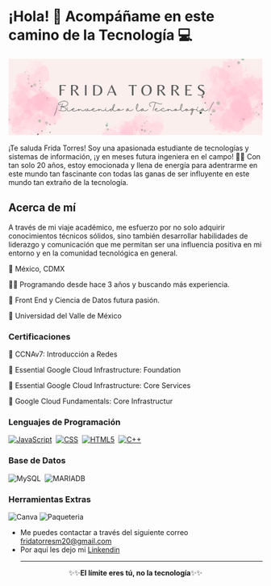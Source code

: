 # ¡Hola! 👋 Acompáñame en este camino de la Tecnología 💻

![Banner](/img1.png)

¡Te saluda Frida Torres! Soy una apasionada estudiante de tecnologías y sistemas de información, ¡y en meses futura ingeniera en el campo! 👩‍💻 Con tan solo 20 años, estoy emocionada y llena de energía para adentrarme en este mundo tan fascinante con todas las ganas de ser influyente en este mundo tan extraño de la tecnología.       

## Acerca de mí

A través de mi viaje académico, me esfuerzo por no solo adquirir conocimientos técnicos sólidos, sino también desarrollar habilidades de liderazgo y comunicación que me permitan ser una influencia positiva en mi entorno y en la comunidad tecnológica en general.

  🚏  México, CDMX
  
👩‍💻 Programando desde hace 3 años y buscando más experiencia.

👾 Front End y Ciencia de Datos futura pasión.

🏫 Universidad del Valle de México

### Certificaciones
📄 CCNAv7: Introducción a Redes

📄 Essential Google Cloud Infrastructure: Foundation 

📄 Essential Google Cloud Infrastructure: Core Services

📄 Google Cloud Fundamentals: Core Infrastructur

### Lenguajes de Programación 
[![JavaScript](https://img.shields.io/badge/-JavaScript-0D1117?style=for-the-badge&logo=javascript&labelColor=0D1117&textColor=0D1117)](javascript.org)&nbsp;
[![CSS](https://img.shields.io/badge/-CSS-0D1117?style=for-the-badge&logo=CSS3&logoColor=1572B6&labelColor=0D1117)](css.org)&nbsp;
[![HTML5](https://img.shields.io/badge/-HTML-0D1117?style=for-the-badge&logo=HTML5&logoColor=ff5722&labelColor=0D1117)](html.org)&nbsp;
[![C++](https://img.shields.io/badge/C%2B%2B-00599C?style=for-the-badge&logo=c%2B%2B&logoColor=white)](cpp.org)&nbsp;


### Base de Datos 
![MySQL](https://img.shields.io/badge/MySQL-005C84?style=for-the-badge&logo=mysql&logoColor=white
)&nbsp;
![MARIADB](https://img.shields.io/badge/MariaDB-003545?style=for-the-badge&logo=mariadb&logoColor=white)&nbsp;

### Herramientas Extras 
![Canva](https://img.shields.io/badge/Canva-%2300C4CC.svg?&style=for-the-badge&logo=Canva&logoColor=white)
![Paqueteria](https://img.shields.io/badge/Microsoft_Office-D83B01?style=for-the-badge&logo=microsoft-office&logoColor=white)
+ Me puedes contactar a través del siguiente correo fridatorresm20@gmail.com
+ Por aquí les dejo mi [Linkendin](https://www.linkedin.com/in/fridatorresm/)
  <hr>

<p align="center">✨✨<strong>El límite eres tú, no la tecnología</strong>✨✨</p>


